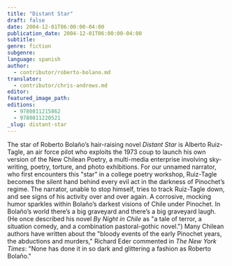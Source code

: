 ```yaml
---
title: "Distant Star"
draft: false
date: 2004-12-01T06:00:00-04:00
publication_date: 2004-12-01T06:00:00-04:00
subtitle:
genre: fiction
subgenre:
language: spanish
author:
  - contributor/roberto-bolano.md
translator:
  - contributor/chris-andrews.md
editor:
featured_image_path:
editions:
  - 9780811215862
  - 9780811220521
_slug: distant-star
---
```


The star of Roberto Bolaño’s hair-raising novel _Distant Star_ is Alberto Ruiz-Tagle, an air force pilot who exploits the 1973 coup to launch his own version of the New Chilean Poetry, a multi-media enterprise involving sky-writing, poetry, torture, and photo exhibitions. For our unnamed narrator, who first encounters this "star" in a college poetry workshop, Ruiz-Tagle becomes the silent hand behind every evil act in the darkness of Pinochet’s regime. The narrator, unable to stop himself, tries to track Ruiz-Tagle down, and see signs of his activity over and over again. A corrosive, mocking humor sparkles within Bolaño’s darkest visions of Chile under Pinochet. In Bolaño’s world there’s a big graveyard and there’s a big graveyard laugh. (He once described his novel _By Night in Chile_ as "a tale of terror, a situation comedy, and a combination pastoral-gothic novel.") Many Chilean authors have written about the "bloody events of the early Pinochet years, the abductions and murders," Richard Eder commented in _The New York Times_: "None has done it in so dark and glittering a fashion as Roberto Bolaño."

